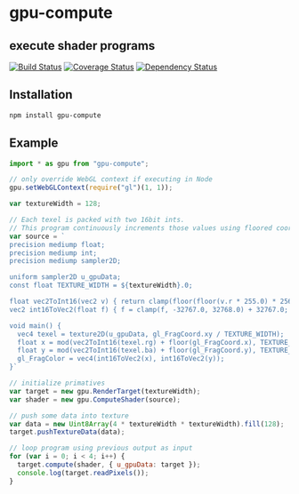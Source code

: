 # gpu-compute

## execute shader programs

[![Build Status](https://travis-ci.org/demskie/gpu-compute.svg?branch=master)](https://travis-ci.org/demskie/gpu-compute) [![Coverage Status](https://coveralls.io/repos/github/demskie/gpu-compute/badge.svg?branch=master)](https://coveralls.io/github/demskie/gpu-compute?branch=master)
[![Dependency Status](https://david-dm.org/demskie/gpu-compute/status.svg)](https://david-dm.org/demskie/gpu-compute#info=dependencies&view=table)

## Installation

```bash
npm install gpu-compute
```

## Example

```js
import * as gpu from "gpu-compute";

// only override WebGL context if executing in Node
gpu.setWebGLContext(require("gl")(1, 1));

var textureWidth = 128;

// Each texel is packed with two 16bit ints.
// This program continuously increments those values using floored coordinates.
var source = `
precision mediump float;
precision mediump int;
precision mediump sampler2D;

uniform sampler2D u_gpuData;
const float TEXTURE_WIDTH = ${textureWidth}.0;

float vec2ToInt16(vec2 v) { return clamp(floor(floor(v.r * 255.0) * 256.0) + floor(v.g * 255.0) - 32767.0, -32767.0, 32768.0); }
vec2 int16ToVec2(float f) { f = clamp(f, -32767.0, 32768.0) + 32767.0; return vec2(floor(f / 256.0), f - floor(f / 256.0) * 256.0) / 255.0; }

void main() {
  vec4 texel = texture2D(u_gpuData, gl_FragCoord.xy / TEXTURE_WIDTH);
  float x = mod(vec2ToInt16(texel.rg) + floor(gl_FragCoord.x), TEXTURE_WIDTH);
  float y = mod(vec2ToInt16(texel.ba) + floor(gl_FragCoord.y), TEXTURE_WIDTH);
  gl_FragColor = vec4(int16ToVec2(x), int16ToVec2(y));
}`

// initialize primatives
var target = new gpu.RenderTarget(textureWidth);
var shader = new gpu.ComputeShader(source);

// push some data into texture
var data = new Uint8Array(4 * textureWidth * textureWidth).fill(128);
target.pushTextureData(data);

// loop program using previous output as input
for (var i = 0; i < 4; i++) {
  target.compute(shader, { u_gpuData: target });
  console.log(target.readPixels());
}
```

